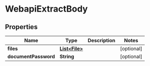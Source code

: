 # WebapiExtractBody

## Properties
Name | Type | Description | Notes
------------ | ------------- | ------------- | -------------
**files** | [**List&lt;File&gt;**](File.md) |  |  [optional]
**documentPassword** | **String** |  |  [optional]
